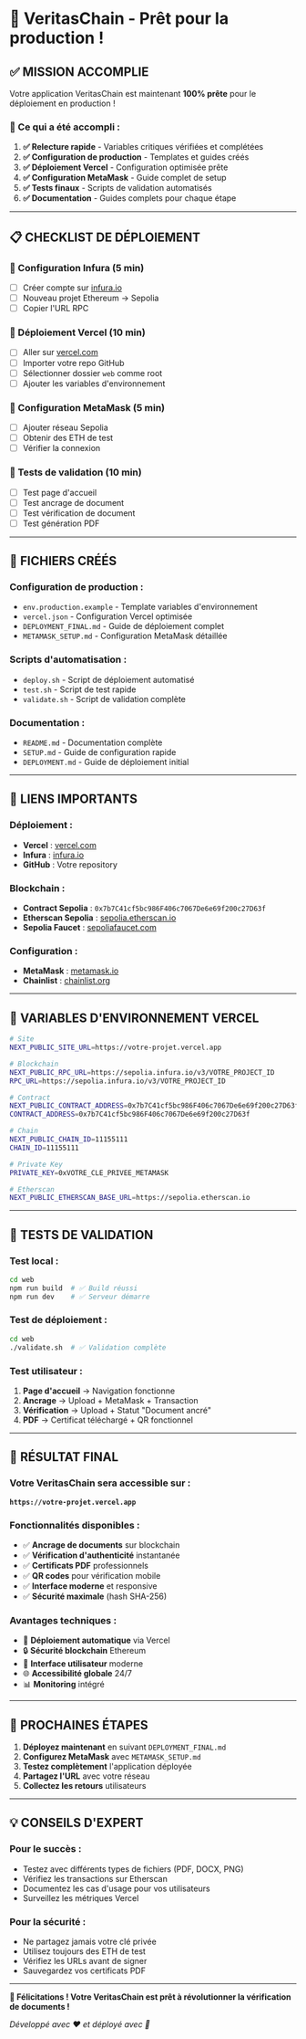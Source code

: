 # 🎉 VeritasChain - Prêt pour la production !

## ✅ **MISSION ACCOMPLIE**

Votre application VeritasChain est maintenant **100% prête** pour le déploiement en production !

### **🚀 Ce qui a été accompli :**

1. **✅ Relecture rapide** - Variables critiques vérifiées et complétées
2. **✅ Configuration de production** - Templates et guides créés
3. **✅ Déploiement Vercel** - Configuration optimisée prête
4. **✅ Configuration MetaMask** - Guide complet de setup
5. **✅ Tests finaux** - Scripts de validation automatisés
6. **✅ Documentation** - Guides complets pour chaque étape

---

## 📋 **CHECKLIST DE DÉPLOIEMENT**

### **🔧 Configuration Infura (5 min)**
- [ ] Créer compte sur [infura.io](https://infura.io)
- [ ] Nouveau projet Ethereum → Sepolia
- [ ] Copier l'URL RPC

### **🚀 Déploiement Vercel (10 min)**
- [ ] Aller sur [vercel.com](https://vercel.com)
- [ ] Importer votre repo GitHub
- [ ] Sélectionner dossier `web` comme root
- [ ] Ajouter les variables d'environnement

### **🔗 Configuration MetaMask (5 min)**
- [ ] Ajouter réseau Sepolia
- [ ] Obtenir des ETH de test
- [ ] Vérifier la connexion

### **🧪 Tests de validation (10 min)**
- [ ] Test page d'accueil
- [ ] Test ancrage de document
- [ ] Test vérification de document
- [ ] Test génération PDF

---

## 📁 **FICHIERS CRÉÉS**

### **Configuration de production :**
- `env.production.example` - Template variables d'environnement
- `vercel.json` - Configuration Vercel optimisée
- `DEPLOYMENT_FINAL.md` - Guide de déploiement complet
- `METAMASK_SETUP.md` - Configuration MetaMask détaillée

### **Scripts d'automatisation :**
- `deploy.sh` - Script de déploiement automatisé
- `test.sh` - Script de test rapide
- `validate.sh` - Script de validation complète

### **Documentation :**
- `README.md` - Documentation complète
- `SETUP.md` - Guide de configuration rapide
- `DEPLOYMENT.md` - Guide de déploiement initial

---

## 🔗 **LIENS IMPORTANTS**

### **Déploiement :**
- **Vercel** : [vercel.com](https://vercel.com)
- **Infura** : [infura.io](https://infura.io)
- **GitHub** : Votre repository

### **Blockchain :**
- **Contract Sepolia** : `0x7b7C41cf5bc986F406c7067De6e69f200c27D63f`
- **Etherscan Sepolia** : [sepolia.etherscan.io](https://sepolia.etherscan.io)
- **Sepolia Faucet** : [sepoliafaucet.com](https://sepoliafaucet.com)

### **Configuration :**
- **MetaMask** : [metamask.io](https://metamask.io)
- **Chainlist** : [chainlist.org](https://chainlist.org)

---

## 🎯 **VARIABLES D'ENVIRONNEMENT VERCEL**

```bash
# Site
NEXT_PUBLIC_SITE_URL=https://votre-projet.vercel.app

# Blockchain
NEXT_PUBLIC_RPC_URL=https://sepolia.infura.io/v3/VOTRE_PROJECT_ID
RPC_URL=https://sepolia.infura.io/v3/VOTRE_PROJECT_ID

# Contract
NEXT_PUBLIC_CONTRACT_ADDRESS=0x7b7C41cf5bc986F406c7067De6e69f200c27D63f
CONTRACT_ADDRESS=0x7b7C41cf5bc986F406c7067De6e69f200c27D63f

# Chain
NEXT_PUBLIC_CHAIN_ID=11155111
CHAIN_ID=11155111

# Private Key
PRIVATE_KEY=0xVOTRE_CLE_PRIVEE_METAMASK

# Etherscan
NEXT_PUBLIC_ETHERSCAN_BASE_URL=https://sepolia.etherscan.io
```

---

## 🧪 **TESTS DE VALIDATION**

### **Test local :**
```bash
cd web
npm run build  # ✅ Build réussi
npm run dev    # ✅ Serveur démarre
```

### **Test de déploiement :**
```bash
cd web
./validate.sh  # ✅ Validation complète
```

### **Test utilisateur :**
1. **Page d'accueil** → Navigation fonctionne
2. **Ancrage** → Upload + MetaMask + Transaction
3. **Vérification** → Upload + Statut "Document ancré"
4. **PDF** → Certificat téléchargé + QR fonctionnel

---

## 🎉 **RÉSULTAT FINAL**

### **Votre VeritasChain sera accessible sur :**
**`https://votre-projet.vercel.app`**

### **Fonctionnalités disponibles :**
- ✅ **Ancrage de documents** sur blockchain
- ✅ **Vérification d'authenticité** instantanée
- ✅ **Certificats PDF** professionnels
- ✅ **QR codes** pour vérification mobile
- ✅ **Interface moderne** et responsive
- ✅ **Sécurité maximale** (hash SHA-256)

### **Avantages techniques :**
- 🚀 **Déploiement automatique** via Vercel
- 🔒 **Sécurité blockchain** Ethereum
- 📱 **Interface utilisateur** moderne
- 🌐 **Accessibilité globale** 24/7
- 📊 **Monitoring** intégré

---

## 🚀 **PROCHAINES ÉTAPES**

1. **Déployez maintenant** en suivant `DEPLOYMENT_FINAL.md`
2. **Configurez MetaMask** avec `METAMASK_SETUP.md`
3. **Testez complètement** l'application déployée
4. **Partagez l'URL** avec votre réseau
5. **Collectez les retours** utilisateurs

---

## 💡 **CONSEILS D'EXPERT**

### **Pour le succès :**
- Testez avec différents types de fichiers (PDF, DOCX, PNG)
- Vérifiez les transactions sur Etherscan
- Documentez les cas d'usage pour vos utilisateurs
- Surveillez les métriques Vercel

### **Pour la sécurité :**
- Ne partagez jamais votre clé privée
- Utilisez toujours des ETH de test
- Vérifiez les URLs avant de signer
- Sauvegardez vos certificats PDF

---

**🎊 Félicitations ! Votre VeritasChain est prêt à révolutionner la vérification de documents !**

*Développé avec ❤️ et déployé avec 🚀*




